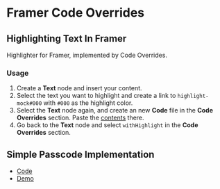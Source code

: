 # Framer Code Overrides

## Highlighting Text In Framer

Highlighter for Framer, implemented by Code Overrides.

### Usage
1. Create a **Text** node and insert your content.
2. Select the text you want to highlight and create a link to `highlight-mock#000` with `#000` as the highlight color.
3. Select the **Text** node again, and create an new **Code** file in the **Code Overrides** section. Paste the [contents](./with-highlight.tsx) there.
4. Go back to the **Text** node and select `withHighlight` in the **Code Overrides** section.

## Simple Passcode Implementation
- [Code](./with-passcode.tsx)
- [Demo](https://feedback-harm-302980.framer.app/)
